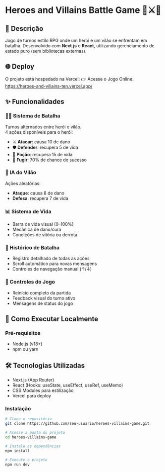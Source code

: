 # Heroes and Villains Battle Game 🏰⚔️🦹

## 📖 Descrição

Jogo de turnos estilo RPG onde um herói e um vilão se enfrentam em batalha. Desenvolvido com **Next.js** e **React**, utilizando gerenciamento de estado puro (sem bibliotecas externas).

## 🌐 Deploy

O projeto está hospedado na Vercel:
👉 Acesse o Jogo Online: https://heroes-and-villains-ten.vercel.app/

## ✨ Funcionalidades

### 🦸‍♂️ Sistema de Batalha

Turnos alternados entre herói e vilão.  
4 ações disponíveis para o herói:

- ⚔️ **Atacar**: causa 10 de dano  
- 🛡️ **Defender**: recupera 5 de vida  
- 🧪 **Poção**: recupera 15 de vida  
- 🏃 **Fugir**: 70% de chance de sucesso  

### 🤖 IA do Vilão

Ações aleatórias:

- **Ataque**: causa 8 de dano  
- **Defesa**: recupera 7 de vida  

### 📊 Sistema de Vida

- Barra de vida visual (0–100%)  
- Mecânica de dano/cura  
- Condições de vitória ou derrota  

### 📜 Histórico de Batalha

- Registro detalhado de todas as ações  
- Scroll automático para novas mensagens  
- Controles de navegação manual (↑/↓)  

### 🔄 Controles do Jogo

- Reinício completo da partida  
- Feedback visual do turno ativo  
- Mensagens de status do jogo  

## 🚀 Como Executar Localmente

### Pré-requisitos

- Node.js (v18+)  
- npm ou yarn

## 🛠️ Tecnologias Utilizadas

- Next.js (App Router)
- React (Hooks: useState, useEffect, useRef, useMemo)
- CSS Modules para estilização
- Vercel para deploy

### Instalação

```bash
# Clone o repositório
git clone https://github.com/seu-usuario/heroes-villains-game.git

# Acesse a pasta do projeto
cd heroes-villains-game

# Instale as dependências
npm install

# Execute o projeto
npm run dev
